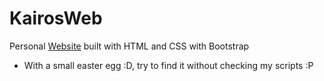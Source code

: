 # KairosWeb
Personal [Website](https://kairos-t.github.io/) built with HTML and CSS with Bootstrap
- With a small easter egg :D, try to find it without checking my scripts :P
